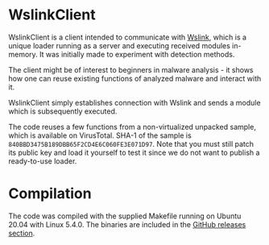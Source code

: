 WslinkClient
============

WslinkClient is a client intended to communicate with
[Wslink](https://www.welivesecurity.com/2021/10/27/wslink-unique-undocumented-malicious-loader-runs-server/), which is a unique loader running as a server and
executing received modules in-memory. It was initially made to experiment with
detection methods.

The client might be of interest to beginners in malware analysis - it shows how
one can reuse existing functions of analyzed malware and interact with it.

WslinkClient simply establishes connection with Wslink and sends a module which
is subsequently executed.

The code reuses a few functions from a non-virtualized unpacked sample, which
is available on VirusTotal. SHA-1 of the sample is
``840BBD3475B189DBB65F2CD4E6C060FE3E071D97``. Note that you must still patch
its public key and load it yourself to test it since we do not want to publish
a ready-to-use loader.

Compilation
===========

The code was compiled with the supplied Makefile running on Ubuntu 20.04
with Linux 5.4.0. The binaries are included in the
[GitHub releases section](https://github.com/eset/wslink-client/releases).
